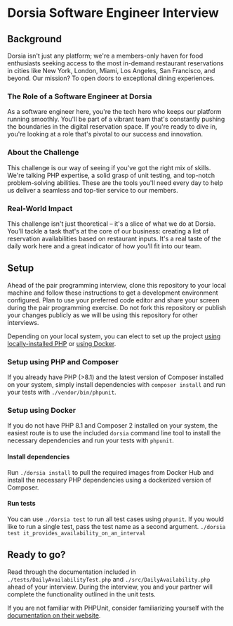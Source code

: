 # Dorsia Software Engineer Interview

## Background

Dorsia isn't just any platform; we're a members-only haven for food enthusiasts seeking access to the most in-demand restaurant reservations in cities like New York, London, Miami, Los Angeles, San Francisco, and beyond. Our mission? To open doors to exceptional dining experiences.

### The Role of a Software Engineer at Dorsia

As a software engineer here, you're the tech hero who keeps our platform running smoothly. You'll be part of a vibrant team that's constantly pushing the boundaries in the digital reservation space. If you're ready to dive in, you're looking at a role that's pivotal to our success and innovation.

### About the Challenge

This challenge is our way of seeing if you've got the right mix of skills. We're talking PHP expertise, a solid grasp of unit testing, and top-notch problem-solving abilities. These are the tools you'll need every day to help us deliver a seamless and top-tier service to our members.

### Real-World Impact

This challenge isn't just theoretical – it's a slice of what we do at Dorsia. You'll tackle a task that's at the core of our business: creating a list of reservation availabilities based on restaurant inputs. It's a real taste of the daily work here and a great indicator of how you'll fit into our team.

## Setup

Ahead of the pair programming interview, clone this repository to your local machine and follow these instructions to get a development environment configured. Plan to use your preferred code editor and share your screen during the pair programming exercise. Do not fork this repository or publish your changes publicly as we will be using this repository for other interviews.

Depending on your local system, you can elect to set up the project [using locally-installed PHP](#setup-using-php-and-composer) or [using Docker](#setup-using-docker).

### Setup using PHP and Composer

If you already have PHP (>8.1) and the latest version of Composer installed on your system, simply install
dependencies with `composer install` and run your tests with `./vendor/bin/phpunit`.

### Setup using Docker

If you do not have PHP 8.1 and Composer 2 installed on your system, the easiest route is to use the included `dorsia` 
command line tool to install the necessary dependencies and run your tests with `phpunit`.

#### Install dependencies

Run `./dorsia install` to pull the required images from Docker Hub and install the necessary PHP dependencies 
using a dockerized version of Composer.

#### Run tests

You can use `./dorsia test` to run all test cases using `phpunit`. If you would like to run a single test,
pass the test name as a second argument. `./dorsia test it_provides_availability_on_an_interval`

## Ready to go?

Read through the documentation included in `./tests/DailyAvailabilityTest.php` and `./src/DailyAvailability.php` ahead of your interview. 
During the interview, you and your partner will complete the functionality outlined in the unit tests.

If you are not familiar with PHPUnit, consider familiarizing yourself with the [documentation on their website](https://phpunit.de/documentation.html).
